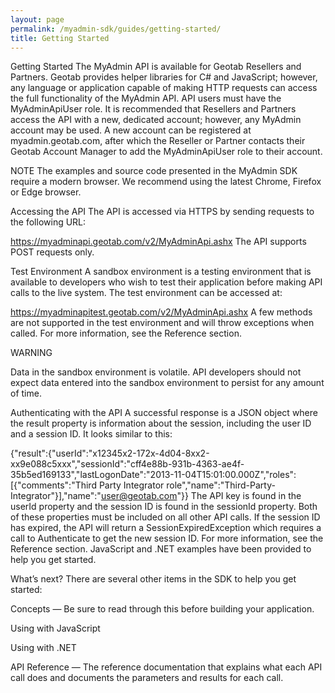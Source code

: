 ```yaml
---
layout: page
permalink: /myadmin-sdk/guides/getting-started/
title: Getting Started
---
```

Getting Started
The MyAdmin API is available for Geotab Resellers and Partners. Geotab provides helper libraries for C# and JavaScript; however, any language or application capable of making HTTP requests can access the full functionality of the MyAdmin API. API users must have the MyAdminApiUser role. It is recommended that Resellers and Partners access the API with a new, dedicated account; however, any MyAdmin account may be used. A new account can be registered at myadmin.geotab.com, after which the Reseller or Partner contacts their Geotab Account Manager to add the MyAdminApiUser role to their account.

NOTE The examples and source code presented in the MyAdmin SDK require a modern browser. We recommend using the latest Chrome, Firefox or Edge browser.

Accessing the API
The API is accessed via HTTPS by sending requests to the following URL:

https://myadminapi.geotab.com/v2/MyAdminApi.ashx
The API supports POST requests only.

Test Environment
A sandbox environment is a testing environment that is available to developers who wish to test their application before making API calls to the live system. The test environment can be accessed at:

https://myadminapitest.geotab.com/v2/MyAdminApi.ashx
A few methods are not supported in the test environment and will throw exceptions when called. For more information, see the Reference section.

WARNING

Data in the sandbox environment is volatile. API developers should not expect data entered into the sandbox environment to persist for any amount of time.

Authenticating with the API
A successful response is a JSON object where the result property is information about the session, including the user ID and a session ID. It looks similar to this:

{"result":{"userId":"x12345x2-172x-4d04-8xx2-xx9e088c5xxx","sessionId":"cff4e88b-931b-4363-ae4f-35b5ed169133","lastLogonDate":"2013-11-04T15:01:00.000Z","roles":[{"comments":"Third Party Integrator role","name":"Third-Party-Integrator"}],"name":"user@geotab.com"}}
The API key is found in the userId property and the session ID is found in the sessionId property. Both of these properties must be included on all other API calls. If the session ID has expired, the API will return a SessionExpiredException which requires a call to Authenticate to get the new session ID. For more information, see the Reference section. JavaScript and .NET examples have been provided to help you get started.

What’s next?
There are several other items in the SDK to help you get started:

Concepts — Be sure to read through this before building your application.

Using with JavaScript

Using with .NET

API Reference — The reference documentation that explains what each API call does and documents the parameters and results for each call.